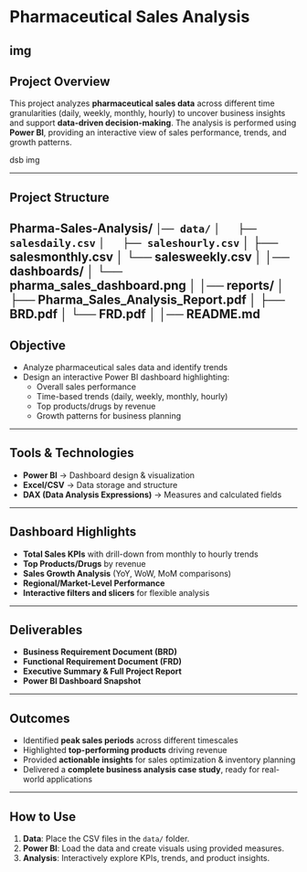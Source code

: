 # Pharmaceutical Sales Analysis

img
---

## Project Overview

This project analyzes **pharmaceutical sales data** across different time granularities (daily, weekly, monthly, hourly) to uncover business insights and support **data-driven decision-making**. The analysis is performed using **Power BI**, providing an interactive view of sales performance, trends, and growth patterns.  

dsb img

---

## Project Structure
Pharma-Sales-Analysis/
`│── data/`
`│   ├── salesdaily.csv`
`│   ├── saleshourly.csv`
│   ├── salesmonthly.csv
│   └── salesweekly.csv
│
│── dashboards/
│   └── pharma_sales_dashboard.png
│
│── reports/
│   ├── Pharma_Sales_Analysis_Report.pdf
│   ├── BRD.pdf
│   └── FRD.pdf
│
│── README.md
---

## Objective

- Analyze pharmaceutical sales data and identify trends  
- Design an interactive Power BI dashboard highlighting:
  - Overall sales performance
  - Time-based trends (daily, weekly, monthly, hourly)
  - Top products/drugs by revenue
  - Growth patterns for business planning

---

## Tools & Technologies

- **Power BI** → Dashboard design & visualization  
- **Excel/CSV** → Data storage and structure  
- **DAX (Data Analysis Expressions)** → Measures and calculated fields  

---

## Dashboard Highlights

- **Total Sales KPIs** with drill-down from monthly to hourly trends  
- **Top Products/Drugs** by revenue  
- **Sales Growth Analysis** (YoY, WoW, MoM comparisons)  
- **Regional/Market-Level Performance**  
- **Interactive filters and slicers** for flexible analysis  

---

## Deliverables

- **Business Requirement Document (BRD)**  
- **Functional Requirement Document (FRD)**  
- **Executive Summary & Full Project Report**  
- **Power BI Dashboard Snapshot**  

---

## Outcomes

- Identified **peak sales periods** across different timescales  
- Highlighted **top-performing products** driving revenue  
- Provided **actionable insights** for sales optimization & inventory planning  
- Delivered a **complete business analysis case study**, ready for real-world applications  

---

## How to Use

1. **Data**: Place the CSV files in the `data/` folder.  
2. **Power BI**: Load the data and create visuals using provided measures.  
3. **Analysis**: Interactively explore KPIs, trends, and product insights.  
